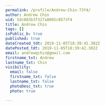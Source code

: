 ```yaml
---
permalink: /profile/Andrew-Chin-73f4/
author: Andrew Chin
uid: 5dc083b3f327a8002c8573f4
title: Andrew Chin
tags: []
isPublic_b: true
published: true
dateCreated_tdt: 2019-11-05T18:39:42.302Z
datePosted_tdt: 2019-11-05T18:39:42.302Z
email: andrewqchin@gmail.com
firstname_txt: Andrew
lastname_txt: Chin
visibility:
  email: false
  firstname_txt: false
  lastname_txt: false
  photoDesc_txt: true
  photo: true

---
```


